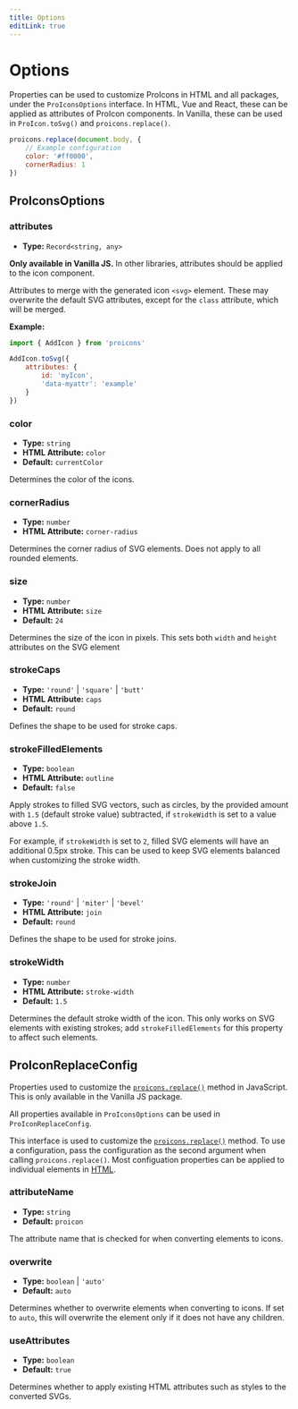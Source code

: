 ```yaml
---
title: Options
editLink: true
---
```

# Options
Properties can be used to customize ProIcons in HTML and all packages, under the `ProIconsOptions` interface. In HTML, Vue and React, these can be applied as attributes of ProIcon components. In Vanilla, these can be used in `ProIcon.toSvg()` and `proicons.replace()`.

```javascript
proicons.replace(document.body, {
    // Example configuration
    color: '#ff0000',
    cornerRadius: 1
})
```
## ProIconsOptions
### attributes
* **Type:** `Record<string, any>`

**Only available in Vanilla JS.**
In other libraries, attributes should be applied to the icon component.

Attributes to merge with the generated icon `<svg>` element. These may overwrite the default SVG attributes, except for the `class` attribute, which will be merged.

**Example:**
```javascript
import { AddIcon } from 'proicons'

AddIcon.toSvg({
    attributes: {
        id: 'myIcon',
        'data-myattr': 'example'
    }
})
```

### color
* **Type:** `string`
* **HTML Attribute:** `color`
* **Default:** `currentColor`

Determines the color of the icons.

### cornerRadius
* **Type:** `number`
* **HTML Attribute:** `corner-radius`

Determines the corner radius of SVG elements. Does not apply to all rounded elements.

### size
* **Type:** `number`
* **HTML Attribute:** `size`
* **Default:** `24`

Determines the size of the icon in pixels. This sets both `width` and `height` attributes on the SVG element

### strokeCaps
* **Type:** `'round'` | `'square'` | `'butt'`
* **HTML Attribute:** `caps`
* **Default:** `round`

Defines the shape to be used for stroke caps.

### strokeFilledElements
* **Type:** `boolean`
* **HTML Attribute:** `outline`
* **Default:** `false`

Apply strokes to filled SVG vectors, such as circles, by the provided amount with `1.5` (default stroke value) subtracted, if `strokeWidth` is set to a value above `1.5`.

For example, if `strokeWidth` is set to `2`, filled SVG elements will have an additional 0.5px stroke. This can be used to keep SVG elements balanced when customizing the stroke width.

### strokeJoin
* **Type:** `'round'` | `'miter'` | `'bevel'`
* **HTML Attribute:** `join`
* **Default:** `round`

Defines the shape to be used for stroke joins.

### strokeWidth
* **Type:** `number`
* **HTML Attribute:** `stroke-width`
* **Default:** `1.5`

Determines the default stroke width of the icon. This only works on SVG elements with existing strokes; add `strokeFilledElements` for this property to affect such elements.

## ProIconReplaceConfig
Properties used to customize the [`proicons.replace()`](./javascript-api#replace) method in JavaScript.
This is only available in the Vanilla JS package.

All properties available in `ProIconsOptions` can be used in `ProIconReplaceConfig`.

This interface is used to customize the [`proicons.replace()`](./javascript-api#replace) method.
To use a configuration, pass the configuration as the second argument when calling `proicons.replace()`. Most configuation properties can be applied to individual elements in [HTML](html-api#attributes).

### attributeName
* **Type:** `string`
* **Default:** `proicon`

The attribute name that is checked for when converting elements to icons.

### overwrite
* **Type:** `boolean` | `'auto'`
* **Default:** `auto`

Determines whether to overwrite elements when converting to icons. If set to `auto`, this will overwrite the element only if it does not have any children.

### useAttributes
* **Type:** `boolean`
* **Default:** `true`

Determines whether to apply existing HTML attributes such as styles to the converted SVGs.